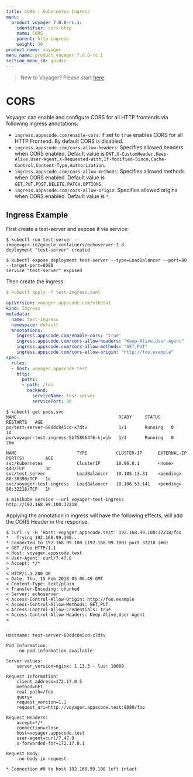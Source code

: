 ```yaml
---
title: CORS | Kubernetes Ingress
menu:
  product_voyager_7.0.0-rc.1:
    identifier: cors-http
    name: CORS
    parent: http-ingress
    weight: 30
product_name: voyager
menu_name: product_voyager_7.0.0-rc.1
section_menu_id: guides
---
```

> New to Voyager? Please start [here](/docs/concepts/overview.md).

# CORS

Voyager can enable and configure CORS for all HTTP frontends via following ingress annotations:

- `ingress.appscode.com/enable-cors`: If set to `true` enables CORS for all HTTP Frontend. By default CORS is disabled.
- `ingress.appscode.com/cors-allow-headers`: Specifies allowed headers when CORS enabled. Default value is `DNT,X-CustomHeader,Keep-Alive,User-Agent,X-Requested-With,If-Modified-Since,Cache-Control,Content-Type,Authorization`.
- `ingress.appscode.com/cors-allow-methods`: Specifies allowed methods when CORS enabled. Default value is `GET,PUT,POST,DELETE,PATCH,OPTIONS`.
- `ingress.appscode.com/cors-allow-origin`: Specifies allowed origins when CORS enabled. Default value is `*`.

## Ingress Example

First create a test-server and expose it via service:

```console
$ kubectl run test-server --image=gcr.io/google_containers/echoserver:1.8
deployment "test-server" created

$ kubectl expose deployment test-server --type=LoadBalancer --port=80 --target-port=8080
service "test-server" exposed
```

Then create the ingress:

```yaml
$ kubectl apply -f test-ingress.yaml

apiVersion: voyager.appscode.com/v1beta1
kind: Ingress
metadata:
  name: test-ingress
  namespace: default
  annotations:
    ingress.appscode.com/enable-cors: "true"
    ingress.appscode.com/cors-allow-headers: "Keep-Alive,User-Agent"
    ingress.appscode.com/cors-allow-methods: "GET,PUT"
    ingress.appscode.com/cors-allow-origin: "http://foo.example"
spec:
  rules:
  - host: voyager.appscode.test
    http:
      paths:
      - path: /foo
        backend:
          serviceName: test-server
          servicePort: 80
```

```console
$ kubectl get pods,svc
NAME                                       READY     STATUS    RESTARTS   AGE
po/test-server-68ddc845cd-x7dtv            1/1       Running   0          1d
po/voyager-test-ingress-5b758664f6-hjwjb   1/1       Running   0          20m

NAME                       TYPE           CLUSTER-IP      EXTERNAL-IP   PORT(S)        AGE
svc/kubernetes             ClusterIP      10.96.0.1       <none>        443/TCP        3d
svc/test-server            LoadBalancer   10.105.13.31    <pending>     80:30390/TCP   1d
svc/voyager-test-ingress   LoadBalancer   10.106.53.141   <pending>     80:32218/TCP   1h

$ minikube service --url voyager-test-ingress
http://192.168.99.100:32218
```

Applying the annotation in ingress will have the following effects, will add the CORS Header in the response.

```console
$ curl -v -H 'Host: voyager.appscode.test' 192.168.99.100:32218/foo
*   Trying 192.168.99.100...
* Connected to 192.168.99.100 (192.168.99.100) port 32218 (#0)
> GET /foo HTTP/1.1
> Host: voyager.appscode.test
> User-Agent: curl/7.47.0
> Accept: */*
>
< HTTP/1.1 200 OK
< Date: Thu, 15 Feb 2018 05:06:49 GMT
< Content-Type: text/plain
< Transfer-Encoding: chunked
< Server: echoserver
< Access-Control-Allow-Origin: http://foo.example
< Access-Control-Allow-Methods: GET,PUT
< Access-Control-Allow-Credentials: true
< Access-Control-Allow-Headers: Keep-Alive,User-Agent
<


Hostname: test-server-68ddc845cd-x7dtv

Pod Information:
	-no pod information available-

Server values:
	server_version=nginx: 1.13.3 - lua: 10008

Request Information:
	client_address=172.17.0.5
	method=GET
	real path=/foo
	query=
	request_version=1.1
	request_uri=http://voyager.appscode.test:8080/foo

Request Headers:
	accept=*/*
	connection=close
	host=voyager.appscode.test
	user-agent=curl/7.47.0
	x-forwarded-for=172.17.0.1

Request Body:
	-no body in request-

* Connection #0 to host 192.168.99.100 left intact
```